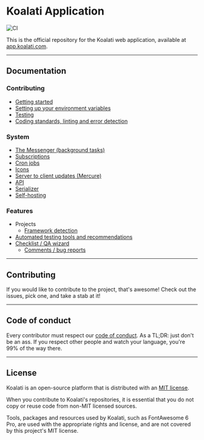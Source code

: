 # Koalati Application

![CI](https://github.com/koalatiapp/app/workflows/CI/badge.svg)

This is the official repository for the Koalati web application, available at [app.koalati.com](https://app.koalati.com).

---

## Documentation

### Contributing
  - [Getting started](docs/contributing/getting-started.md)
  - [Setting up your environment variables](docs/contributing/environment-variables.md)
  - [Testing](docs/contributing/testing.md)
  - [Coding standards, linting and error detection](docs/contributing/coding-standards.md)
### System
  - [The Messenger (background tasks)](docs/system/messenger.md)
  - [Subscriptions](docs/system/subscriptions.md)
  - [Cron jobs](docs/system/cronjobs.md)
  - [Icons](docs/system/icons.md)
  - [Server to client updates (Mercure)](docs/system/server-client-updates.md)
  - [API](docs/system/api.md)
  - [Serializer](docs/system/serializer.md)
  - [Self-hosting](docs/system/self-hosting.md)
### Features
  - Projects
    - [Framework detection](docs/features/project/framework-detection.md)
  - [Automated testing tools and recommendations](docs/features/testing/testing.md)
  - [Checklist / QA wizard](docs/features/checklist/checklist.md)
    - [Comments / bug reports](docs/features/checklist/comments.md)

---

## Contributing

If you would like to contribute to the project, that's awesome!
Check out the issues, pick one, and take a stab at it!

---

## Code of conduct

Every contributor must respect our [code of conduct](CODE_OF_CONDUCT.md).
As a TL;DR: just don't be an ass. If you respect other people and watch your language, you're 99% of the way there.

---

## License

Koalati is an open-source platform that is distributed with an [MIT license](LICENSE).

When you contribute to Koalati's repositories, it is essential that you do not 
copy or reuse code from non-MIT licensed sources.

Tools, packages and resources used by Koalati, such as FontAwesome 6 Pro, are 
used with the appropriate rights and license, and are not covered by this 
project's MIT license.

